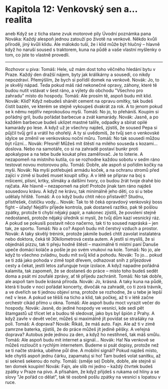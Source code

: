# Kapitola 12: Venkovský sen a… realita

aneb Když se z ticha stane zvuk motorové pily
Úvodní poznámka pana Nováka:
Každý alespoň jednou zatouží po životě na venkově.
Někdo kvůli přírodě, jiný kvůli klidu.
Ale málokdo tuší, že i klid může být hlučný –
hlavně když ho naruší soused s traktorem, kuna na půdě
a vaše vlastní myšlenky o tom, co jste to vlastně provedli.
________________________________________
Rozhovor u piva:
Tomáš: Hele, už mám dost toho věčného hledání bytu v Praze. Každý den dražší nájem, byty jak králíkárny a sousedi, co nikdy nepozdraví. Přemýšlím, že bych si pořídil domek na venkově.
Novák: Jo, to je skvělý nápad. Teda pokud máš rád nekonečné opravy, záhony, které tě budou nutit vstávat v šest ráno, a výlety do obchodu "Všechno pro zahradu" místo do hospody.
Tomáš: Ale prosím tě, aspoň budu mít klid.
Novák: Klid? Když nebudeš shánět cement na opravu omítky, tak budeš čistit bazén, ve kterém se stejně vykoupeš dvakrát za rok. A to jenom pokud se k němu nejdřív neprokoušou myši.
Tomáš: No jo, to přeháníš. Koupím si pořádný gril, budu pořádat barbecue a zvát kamarády.
Novák: Jasně, a po každém barbecue budeš uklízet mastné talíře, odpadky a sbírat opilé kamarády po lese. A když už je všechny najdeš, zjistíš, že soused Pepa si půjčil tvůj gril a vrátil ho ohořelý. A ty si uvědomíš, že tvůj sen o venkovské idylce se změnil ve venkovskou noční můru.
Tomáš: No tak sousedi můžou být různí…
Novák: Přesně! Můžeš mít štěstí na milého souseda s kozami… doslova. Nebo na samotáře, co si na zahradě postaví bunkr proti apokalypse a na tebe bude koukat přes zaměřovač. Je to loterie. A nezapomeň na místního kutila, co se rozhodne každou sobotu v sedm ráno testovat novou motorovou pilu.
Tomáš: Dobře, ale aspoň si pořídím kočky na myši.
Novák: Na myši potřebuješ armádu koček, a na ochranu stromů před zajíci v zimě si budeš muset koupit síťky. A v létě se připrav na boj s mšicemi, plísní, krtky, slimáky a dalšími tvory, co budou žrát tvoje drahé bio rajčata. Ale hlavně – nezapomeň na plot! Protože jinak tam ráno najdeš sousedovu krávu. A když ne krávu, tak minimálně jeho děti, co si u tebe udělaly hřiště.
Tomáš: A co když budu chtít něco přistavět? Studnu, přístřešek, čističku vody…
Novák: Tak to tě čeká opravdový venkovský boss fight – úřady! Nejdřív přijede kontrola, pak dostaneš razítko, pak tě pošlou zpátky, protože ti chybí nějaký papír, a nakonec zjistíš, že povolení stejně nedostaneš, protože nějaký úředník si myslí, že tvůj dům kazí vesnický ráz. A pokud se pokusíš postavit něco načerno, tak ti to soused napráská – jen tak, ze sportu.
Tomáš: No a co? Aspoň budu mít čerstvý vzduch a prostor.
Novák: A taky skvělý trénink, protože jakmile budeš chtít zavolat instalatéra nebo doktora, čeká tě 30kilometrová cesta autem. A jestli si myslíš, že si objednáš pizzu, tak ti přeju hodně štěstí – maximálně ti místní paní Danuše upeče domácí koláče a pošle je po svém vnukovi na kole.
Tomáš: No jo, ale když to všechno zvládnu, budu mít svůj klid a pohodu.
Novák: To jo… pokud se ti zdá jako pohoda v zimě topit dřevem, odhazovat sníh z příjezdové cesty a čekat, jestli letos zafunguje tvoje izolace. A když napadne pořádná kalamita, tak zapomeň, že se dostaneš do práce – místo toho budeš sedět doma a psát mi zoufalé zprávy, ať tě přijedu zachránit.
Tomáš: No tak dobře, ale aspoň tam bude krásná příroda.
Novák: Jo, krásná. A taky kuna na půdě, která ti bude v noci pořádat koncerty, divočák na zahradě, co ti zorá trávník, a ve dveřích se ti jednou objeví srna, protože se rozhodne, že u tebe je lepší než v lese. A pokud se těšíš na ticho a klid, tak počkej, až ti v létě začne orchestr cikád přímo u okna.
Tomáš: Ale aspoň budu moct vyrazit večer do hospody.
Novák: Jasně, do jediné hospody ve vesnici, kde sedí pět štamgastů už třicet let a budou tě sledovat, jako bys byl špión z Prahy. A když zavře v devět večer, můžeš si maximálně jít povídat se strašáky na poli.
Tomáš: A doprava?
Novák: Říkáš, že máš auto. Fajn. Ale až ti v zimě zamrzne baterka, zjistíš, že do práce můžeš jít jedině pěšky. A veřejná doprava? Autobus jede jednou za den, a když ho nestihneš, tak máš smůlu.
Tomáš: Ale aspoň budu mít internet a signál…
Novák: Ha! Na venkově se můžeš rozloučit s rychlým internetem. Budeme si psát dopisy, protože než se ti načte stránka, uběhne půl dne. A mobilní signál? Pokud najdeš místo, kde chytíš aspoň jednu čárku, zapamatuj si ho! Tam budeš volat sanitku, až si sekneš sekerou do nohy.
Tomáš: (směje se) Dobře, dobře, ale stejně si ten domek koupím!
Novák: Fajn, ale slib mi jedno – každý čtvrtek budeš zpátky v Praze na pivo. A přísahám, že když přijdeš s rukama od hlíny a se slovy "Je pořád co dělat", tak tě osobně pošlu zpátky na vesnici s lopatou v ruce.